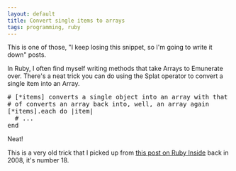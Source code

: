 ```yaml
---
layout: default
title: Convert single items to arrays
tags: programming, ruby
---
```


This is one of those, "I keep losing this snippet, so I'm going to write it down" posts.

In Ruby, I often find myself writing methods that take Arrays to Emunerate over. There's a neat trick you can do using the Splat operator to convert a single item into an Array.

<pre>
# [*items] converts a single object into an array with that single object
# of converts an array back into, well, an array again
[*items].each do |item|
  # ...
end
</pre>

Neat!

This is a very old trick that I picked up from [this post on Ruby Inside](http://www.rubyinside.com/21-ruby-tricks-902.html) back in 2008, it's number 18.

